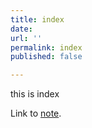 ```yaml
---
title: index
date: 
url: ''
permalink: index
published: false

---
```

this is index

Link to [note](first-note "first note").
